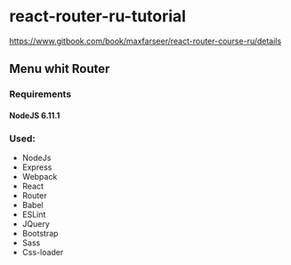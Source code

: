# react-router-ru-tutorial

https://www.gitbook.com/book/maxfarseer/react-router-course-ru/details

## Menu whit Router

### Requirements

#### NodeJS 6.11.1

### Used:

* NodeJs
* Express
* Webpack
* React
* Router
* Babel
* ESLint
* JQuery
* Bootstrap
* Sass
* Css-loader